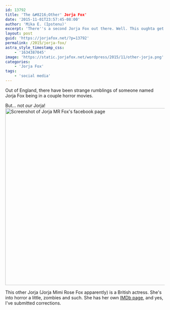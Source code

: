 ```yaml
---
id: 13792
title: 'The &#8216;Other' Jorja Fox'
date: '2015-11-01T23:57:45-08:00'
author: 'Mika E. (Ipstenu)'
excerpt: 'There''s a second Jorja Fox out there. Well. This oughta get confusing.'
layout: post
guid: 'https://jorjafox.net/?p=13792'
permalink: /2015/jorja-fox/
astra_style_timestamp_css:
    - '1634387045'
image: 'https://static.jorjafox.net/wordpress/2015/11/other-jorja.png'
categories:
    - 'Jorja Fox'
tags:
    - 'social media'
---
```


Out of England, there have been strange rumblings of someone named Jorja Fox being in a couple horror movies.

But... not _our_ Jorja!<a href="https://www.facebook.com/JorjaMRFox/posts/10152580346015345"><img class="aligncenter size-full wp-image-13794" src="//jfo-static.net/wordpress/2015/11/jmrfox.png" alt="Screenshot of Jorja MR Fox's facebook page" width="1062" height="559" /></a>

This other Jorja (Jorja Mimi Rose Fox apparently) is a British actress. She's into horror a little, zombies and such. She has her own <a href="http://www.imdb.com/name/nm6444218/?ref_=fn_al_nm_2">IMDb page</a>, and yes, I've submitted corrections.
